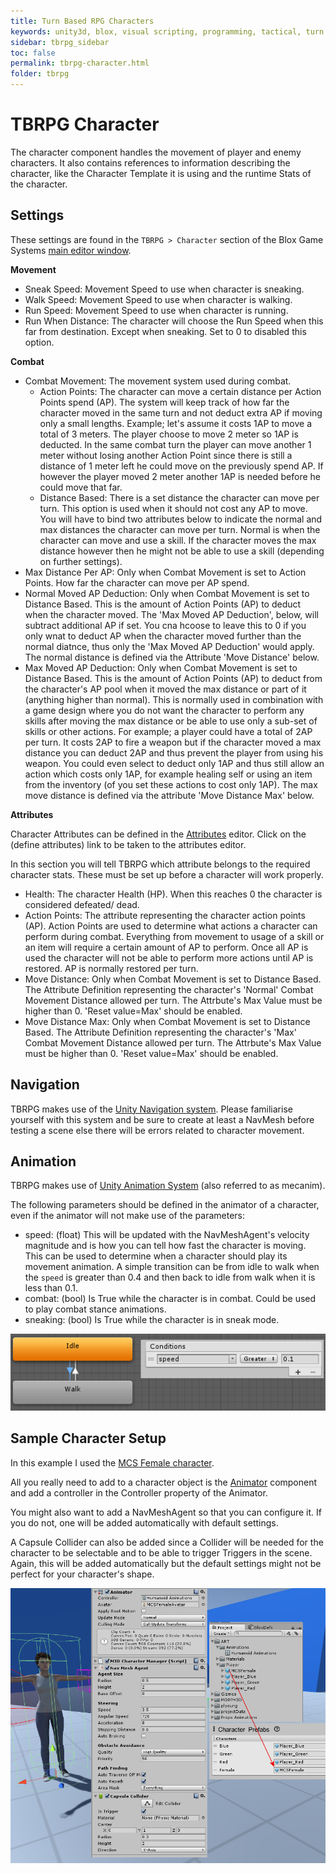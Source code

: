 ```yaml
---
title: Turn Based RPG Characters
keywords: unity3d, blox, visual scripting, programming, tactical, turn based rpg, tbrpg
sidebar: tbrpg_sidebar
toc: false
permalink: tbrpg-character.html
folder: tbrpg
---
```


TBRPG Character
===============

The character component handles the movement of player and enemy characters. It also contains references to information describing the character, like the Character Template it is using and the runtime Stats of the character.

Settings
--------

These settings are found in the `TBRPG > Character` section of the Blox Game Systems [main editor window](blox-bgs.html).

**Movement**

- Sneak Speed: Movement Speed to use when character is sneaking.
- Walk Speed: Movement Speed to use when character is walking.
- Run Speed: Movement Speed to use when character is running.
- Run When Distance: The character will choose the Run Speed when this far from destination. Except when sneaking. Set to 0 to disabled this option.

**Combat**

- Combat Movement: The movement system used during combat.
	+ Action Points: The character can move a certain distance per Action Points spend (AP). The system will keep track of how far the character moved in the same turn and not deduct extra AP if moving only a small lengths. Example; let's assume it costs 1AP to move a total of 3 meters. The player choose to move 2 meter so 1AP is deducted. In the same combat turn the player can move another 1 meter without losing another Action Point since there is still a distance of 1 meter left he could move on the previously spend AP. If however the player moved 2 meter another 1AP is needed before he could move that far.
	+ Distance Based: There is a set distance the character can move per turn. This option is used when it should not cost any AP to move. You will have to bind two attributes below to indicate the normal and max distances the character can move per turn. Normal is when the character can move and use a skill. If the character moves the max distance however then he might not be able to use a skill (depending on further settings).
- Max Distance Per AP: Only when Combat Movement is set to Action Points. How far the character can move per AP spend.
- Normal Moved AP Deduction: Only when Combat Movement is set to Distance Based. This is the amount of Action Points (AP) to deduct when the character moved. The 'Max Moved AP Deduction', below, will subtract additional AP if set. You cna hcoose to leave this to 0 if you only wnat to deduct AP when the character moved further than the normal diatnce, thus only the 'Max Moved AP Deduction' would apply. The normal distance is defined via the Attribute 'Move Distance' below.
- Max Moved AP Deduction: Only when Combat Movement is set to Distance Based. This is the amount of Action Points (AP) to deduct from the character's AP pool when it moved the max distance or part of it (anything higher than normal). This is normally used in combination with a game design where you do not want the character to perform any skills after moving the max distance or be able to use only a sub-set of skills or other actions. For example; a player could have a total of 2AP per turn. It costs 2AP to fire a weapon but if the character moved a max distance you can deduct 2AP and thus prevent the player from using his weapon. You could even select to deduct only 1AP and thus still allow an action which costs only 1AP, for example healing self or using an item from the inventory (of you set these actions to cost only 1AP). The max move distance is defined via the attribute 'Move Distance Max' below.

**Attributes**

Character Attributes can be defined in the [Attributes](blox-attributes.html) editor. Click on the (define attributes) link to be taken to the attributes editor.

In this section you will tell TBRPG which attribute belongs to the required character stats. These must be set up before a character will work properly.

- Health: The character Health (HP). When this reaches 0 the character is considered defeated/ dead.
- Action Points: The attribute representing the character action points (AP). Action Points are used to determine what actions a character can perform during combat. Everything from movement to usage of a skill or an item will require a certain amount of AP to perform. Once all AP is used the character will not be able to perform more actions until AP is restored. AP is normally restored per turn.
- Move Distance: Only when Combat Movement is set to Distance Based. The Attribute Definition representing the character's 'Normal' Combat Movement Distance allowed per turn. The Attrbute's Max Value must be higher than 0. 'Reset value=Max' should be enabled.
- Move Distance Max: Only when Combat Movement is set to Distance Based. The Attribute Definition representing the character's 'Max' Combat Movement Distance allowed per turn. The Attrbute's Max Value must be higher than 0. 'Reset value=Max' should be enabled.


Navigation
----------

TBRPG makes use of the [Unity Navigation system](https://docs.unity3d.com/Manual/Navigation.html). Please familiarise yourself with this system and be sure to create at least a NavMesh before testing a scene else there will be errors related to character movement.

Animation
---------

TBRPG makes use of [Unity Animation System](https://docs.unity3d.com/Manual/AnimationSection.html) (also referred to as mecanim).

The following parameters should be defined in the animator of a character, even if the animator will not make use of the parameters:

- speed: (float) This will be updated with the NavMeshAgent's velocity magnitude and is how you can tell how fast the character is moving. This can be used to determine when a character should play its movement animation. A simple transition can be from idle to walk when the `speed` is greater than 0.4 and then back to idle from walk when it is less than 0.1.
- combat: (bool) Is True while the character is in combat. Could be used to play combat stance animations.
- sneaking: (bool) Is True while the character is in sneak mode.

![](img/tbrpg/08.png)

Sample Character Setup
----------------------

In this example I used the [MCS Female character](https://assetstore.unity3d.com/#!/publisher/13832?aid=1101lGtB).

All you really need to add to a character object is the [Animator](https://docs.unity3d.com/Manual/AnimatorControllers.html) component and add a controller in the Controller property of the Animator.

You might also want to add a NavMeshAgent so that you can configure it. If you do not, one will be added automatically with default settings.

A Capsule Collider can also be added since a Collider will be needed for the character to be selectable and to be able to trigger Triggers in the scene. Again, this will be added automatically but the default settings might not be perfect for your character's shape. 

![](img/tbrpg/09.png)